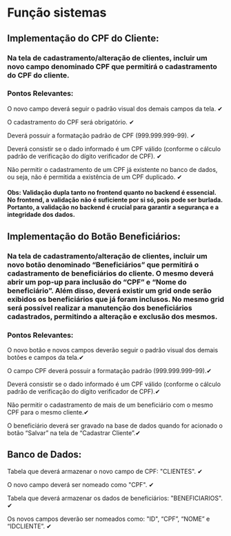 # Função sistemas

## Implementação do CPF do Cliente:

### Na tela de cadastramento/alteração de clientes, incluir um novo campo denominado CPF que permitirá o cadastramento do CPF do cliente.
### Pontos Relevantes:

O novo campo deverá seguir o padrão visual dos demais campos da tela. ✔

O cadastramento do CPF será obrigatório. ✔

Deverá possuir a formatação padrão de CPF (999.999.999-99). ✔

Deverá consistir se o dado informado é um CPF válido (conforme o cálculo padrão de verificação do dígito verificador de CPF). ✔

Não permitir o cadastramento de um CPF já existente no banco de dados, ou seja, não é permitida a existência de um CPF duplicado. ✔

#### Obs: Validação dupla tanto no frontend quanto no backend é essencial. No frontend, a validação não é suficiente por si só, pois pode ser burlada. Portanto, a validação no backend é crucial para garantir a segurança e a integridade dos dados.

## Implementação do Botão Beneficiários:

### Na tela de cadastramento/alteração de clientes, incluir um novo botão denominado “Beneficiários” que permitirá o cadastramento de beneficiários do cliente. O mesmo deverá abrir um pop-up para inclusão do “CPF” e “Nome do beneficiário”. Além disso, deverá existir um grid onde serão exibidos os beneficiários que já foram inclusos. No mesmo grid será possível realizar a manutenção dos beneficiários cadastrados, permitindo a alteração e exclusão dos mesmos.

### Pontos Relevantes:

O novo botão e novos campos deverão seguir o padrão visual dos demais botões e campos da tela.✔

O campo CPF deverá possuir a formatação padrão (999.999.999-99).✔

Deverá consistir se o dado informado é um CPF válido (conforme o cálculo padrão de verificação do dígito verificador de CPF).✔

Não permitir o cadastramento de mais de um beneficiário com o mesmo CPF para o mesmo cliente.✔

O beneficiário deverá ser gravado na base de dados quando for acionado o botão “Salvar” na tela de “Cadastrar Cliente”.✔

## Banco de Dados:

Tabela que deverá armazenar o novo campo de CPF: "CLIENTES". ✔

O novo campo deverá ser nomeado como "CPF". ✔

Tabela que deverá armazenar os dados de beneficiários: "BENEFICIARIOS". ✔

Os novos campos deverão ser nomeados como: "ID", “CPF”, “NOME” e “IDCLIENTE”. ✔


